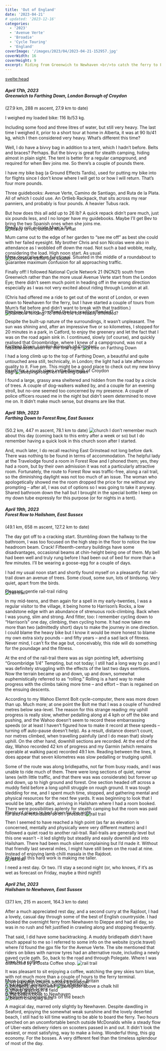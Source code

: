```yaml
---
title: 'Out of England'
date: '2023-04-21'
# updated: '2023-12-16'
categories:
  - '2023'
  - 'Avenue Verte'
  - 'Broadie'
  - 'Cycle Touring'
  - 'England'
coverImage: '/images/2023/04/2023-04-21-152957.jpg'
coverWidth: 16
coverHeight: 9
excerpt: Riding from Greenwich to Newhaven <br/>to catch the ferry to France...
---
```


<svelte:head>

<title>
2023 UK
</title>
</svelte:head>

<section class="card">	
	<h5>
		April 17th, 2023 <br />
		Greenwich to Farthing Down, London Borough of Croydon
	</h5>
	(27.9 km, 288 m ascent, 27.9 km to date)
	<p></p>	
	I weighed my loaded bike: 116 lb/53 kg.
	<p></p>	
	Including some food and three litres of water, but still very heavy. The last time I weighed it, prior to a short tour at home in Alberta, it was at 90 lb/41 kg, which I then considered very heavy. What’s different this time?	
	<p></p>
	Well, I do have a bivvy bag in addition to a tent, which I hadn’t before. Belts and braces? Perhaps. But the bivvy is great for stealth camping, hiding almost in plain sight. The tent is better for a regular campground, and required for when Bev joins me. So there’s a couple of pounds there.
	<p></p>
	I have my bike bag (a Ground Effects Tardis), used for putting my bike into for flights since I don’t know where I will get to or how I will return. That’s four more pounds.
	<p></p>		
	Three guidebooks: Avenue Verte, Camino de Santiago, and Ruta de la Plata. All of which I could use. An Ortlieb Rackpack, that sits across my rear panniers, and probably is four pounds. A heavier Tubus rack.
	<p></p>	
	But how does this all add up to 26 lb? A quick repack didn’t pare much, just six pounds less, and I no longer have my guidebooks. Maybe I’ll get Bev to bring the two Spanish ones when she joins me.	
	<img
		src="/images/2023/04/20230417_1155.jpg"
		alt="Ready to roll; outside Mum's flat"
	/>
	<div class="caption"> Ready to roll; outside Mum's flat </div>
	<p></p>
	Mum came out to the edge of her garden to “see me off” as best she could with her failed eyesight. My brother Chris and son Nicolas were also in attendance as I wobbled off down the road. Not such a bad wobble, really, considering the load. High noon start. As usual.		
	<div class='w-80'>
		<img
		src="/images/2023/03/2023-03-30-175716.jpg"
		alt="Decorative traffic light cluster"
		/>
		<div class="caption">
				More decorative than functional. Situated in the middle of a roundabout
				to guarantee maximum confusion for all approaching traffic.
		</div>
	</div>
	<p></p>	
	Finally off! I followed National Cycle Network 21 (NCN21) south from Greenwich rather than the more usual Avenue Verte start from the London Eye; there didn’t seem much point in heading off in the wrong direction especially as I was not very excited about riding through London at all. 
	<p></p>	
	(Chris had offered me a ride to get out of the worst of London, or even down to Newhaven for the ferry, but I have started a couple of tours from Mum’s flat before and didn’t want to break with that tradition.)	
	<img
		src="/images/2023/04/2023-04-17-152759.jpg"
		alt="Rainbow fencing. To offend the too readily offended?"
	/>
	<div class="caption"> Rainbow fencing. To offend the too readily offended?</div>
	<p></p>
	Despite the built-up nature of the surroundings, it wasn’t unpleasant. The sun was shining and, after an impressive five or so kilometres, I stopped for 20 minutes in a park, in Catford, to enjoy the greenery and let the fact that I was on the road again sink in. I continued, slowly (of course), and quickly realised that Groombridge, where I knew of a campground, was not a feasible destination for the first night.	
	<img
		src="/images/2023/04/2023-04-17-181047.jpg"
		alt="a tree on Farthing Down"
	/>
	<div class="caption">Farthing Down, London Borough of Croydon!</div>
	<p></p>
	I had a long climb up to the top of Farthing Down, a beautiful and quite untouched area still, technically, in London; the light had a late afternoon quality to it. Five pm. This might be a good place to check out my new bivvy bag!	
	<img
		src="/images/2023/04/20230417_1904.jpg"
		alt="sleeping rough on Farthing Down"
	/>
	<div class="caption">Ready for a rough sleep in the Borough of Croydon</div>
	<p></p>
	I found a large, grassy area sheltered and hidden from the road by a circle of trees. A couple of dog-walkers walked by, and a couple for an evening stroll, but no-one seemed too concerned by my presence. A couple of police officers roused me in the night but didn’t seem determined to move me on. It didn’t make much sense, but dreams are like that.
	
</section>

<section class="card">
	<h5>
		April 18th, 2023 <br />
		Farthing Down to Forest Row, East Sussex
	</h5>
	(50.2 km, 447 m ascent, 78.1 km to date)
	<img
		src="/images/2023/04/2023-04-18-132608.jpg"
		alt="church"
	/>
    I don’t remember much about this day (coming back to this entry after a week or so) but I do remember having a quick look in this church soon after I started.
	<p></p>
    And, much later, I do recall reaching East Grinstead not long before dark. There was nothing to be found in terms of accommodation. The helpful lady at the Travelodge found a room in Forest Row and I phoned them; yes, they had a room, but by their own admission it was not a particularly attractive room. Fortunately, the route to Forest Row was traffic-free, along a rail trail, so the diminishing daylight was not too much of an issue. The woman who apologetically showed me the room dropped the price for me without any prompting – after all, I was out of options so I was going to take it anyway. Shared bathroom down the hall but I brought in the special bottle I keep on my down tube expressly for this purpose (or for nights in a tent).

</section>

<section class="card">
	<h5>
		April 19th, 2023 <br /> Forest Row to Hailsham, East Sussex
	</h5> (49.1 km, 658 m ascent, 127.2 km to date)
	<p>
	The day got off to a cracking start. Stumbling down the hallway to the bathroom, I was too focused on the high step in the floor to notice the low headroom beam. Crack! Fifteenth-century buildings have some disadvantages, occasional beams at chin-height being one of them. My bell had been well and truly rung before I had been out of bed for more than a few minutes. I’ll be wearing a goose-egg for a couple of days.
	</p>
	<p>
	I had my usual noon start and shortly found myself on a pleasantly flat rail-trail down an avenue of trees. Some cloud, some sun, lots of birdsong. Very quiet, apart from the birds.
	</p>
	<img
		src="/images/2023/04/2023-04-19-131803.jpg"
		alt="rail trail"
	/>
	<div class="caption">Pleasant, gentle rail-trail riding</div>
	<p></p>
	In my mid-teens, and then again for a spell in my early-twenties, I was a regular visitor to the village, it being home to Harrison’s Rocks, a low sandstone edge with an abundance of strenuous rock-climbing. Back when I was young, slim and strong. And fitter, too: I remember cycling down to “Harrison’s” one day, climbing, then cycling home. It had now taken me more than two (admittedly short) days to make the journey in one direction. I could blame the heavy bike but I know it would be more honest to blame my own extra sixty pounds – and fifty years – and a sad lack of fitness. Never mind, I can’t fix the age but, conceivably, this ride will do something for the poundage and the fitness.	
	<p></p>
	At the end of the rail-trail there was as sign pointing left, advertising “Groombridge 1/4” Tempting, but not today; I still had a long way to go and I was definitely struggling with the effects of the last two days exertions. Now the terrain became up and down, up and down, somewhat euphemistically referred to as “rolling.” Rolling is a hard way to make progress with the climbs taking more time – and effort – than is regained on the ensuing descents.
	<p></p>
	According to my Wahoo Elemnt Bolt cycle-computer, there was more down than up. Much more; at one point the Bolt me that I was a couple of hundred metres below sea-level. The reason for this strange reading: my uphill progress is really slow, whether pedalling along at 4 kph or off the bike and pushing, and the Wahoo doesn’t seem to record these embarrassing speeds (or at least I haven’t figured how to make it record at these speeds – turning off auto-pause doesn’t help). As a result, distance doesn’t count, nor metres climbed, when travelling painfully (and I do mean that) slowly uphill. On the other hand, downhill sections are recorded. At the end of the day, Wahoo recorded 42 km of progress and my Garmin (which remains operable at walking pace) recorded 49.1 km. Reading between the lines, it does appear that seven kilometres was slow pedalling or trudging uphill.
	<p></p>
	Some of the route was along bridlepaths, not far from busy roads, and I was unable to ride much of them. There were long sections of quiet, narrow lanes (with little traffic, and that there was was considerate) but forever up and down, up to high ground and forest. One section headed off across a muddy field before a long uphill struggle on rough ground. It was tough sledding for me, and I spent much time, stopped, and gathering mental and physical resources for the next few yards. It was beginning to look that I would be late, after dark, arriving in Hailsham where I had a room booked. There were possibilities aplenty for stealth camping but the room was paid for and not refundable so on I pressed.
	<img
		src="/images/2023/04/20230419_1718.jpg"
		alt="rail trail"
	/>
	<div class="caption">Plenty of places to bed down for the night.</div>	
	<p></p>
	Then I seemed to have reached a high point (as far as elevation is concerned, mentally and physically were very different matters) and I followed a quiet road to another rail-trail. Rail-trails are generally level but this one wasn’t – it led slightly but steadily and easily downhill and into Hailsham. There had been much silent complaining but I’d made it. Without that friendly last several miles, I might have still been on the road at nine. Instead of enjoying lamb chilli masala in the Rajdoot.	
	<div class="width50">
		<img
			src="/images/2023/04/20230419_1719.jpg"
			alt="rail trail"
		/>		
	</div>
	<div class="caption">At least all this hard work is making me taller.</div>
	<p></p>		
	I need a rest day. Or two. I’ll stay a second night (or, who knows, if it’s as wet as forecast on Friday, maybe a third night!)	
</section>

<section class="card">	
	<h5>
		April 21st, 2023 <br /> Hailsham to Newhaven, East Sussex
	</h5> (37.1 km, 215 m ascent, 164.3 km to date)
	<p></p>		
	After a much appreciated rest day, and a second curry at the Rajdoot, I had a lovely, casual day through some of the best of English countryside. I had booked the overnight ferry from Newhaven to Dieppe and had all day, so was in no rush and felt justified in crawling along and stopping frequently.	
	<p></p>
		That said, I did have some backtracking. A muddy bridlepath didn’t have much appeal to me so I referred to some info on the website (cycle.travel) where I’d found the gpx file for the Avenue Verte. The site mentioned that riders on bikes with narrow tyres had an alternative route, including a newly paved cycle path. So, back to the road and through Polegate. Where I was distracted by a Costa Coffee shop.
	<img
		src="/images/2023/04/20230421_1246.jpg"
		alt="rail trail"
	/>	
	<div class="caption">Time for a coffee</div>
	<p></p>
	It was pleasant to sit enjoying a coffee, watching the grey skies turn blue, with not much more than a couple of hours to the ferry terminal.
	<img
		src="/images/2023/04/2023-04-21-155634.jpg"
		alt="very english church across a meadowl"
	/>
	<div class="caption">More typically bucolic &ndash; and beautiful &ndash; Britain</div>	
	<img
		src="/images/2023/04/2023-04-21-160038.jpg"
		alt="bluebells and flint wall"
	/>
	<img
		src="/images/2023/04/2023-04-21-162605.jpg"
		alt="paraglider above a chalk hill"
	/>
	<div class="caption">A paraglider enjoying a sunny afternoon</div>
	<img
		src="/images/2023/04/2023-04-21-181827.jpg"
		alt="sheep grazing in a field"
	/>	
	<div class="caption">A very English scene</div>
	<img
		src="/images/2023/04/2023-04-21-190023.jpg"
		alt="the beach close to Newhaven"
	/>	
	<div class="caption">A deserted beach</div>
	<img
		src="/images/2023/04/2023-04-21-190206.jpg"
		alt="beach changing huts"
	/>	
	<div class="caption">Traditional changing huts on the beach</div>
	<p></p>
	A magical day, marred only slightly by Newhaven. Despite dawdling in Seaford, enjoying the somewhat weak sunshine and the lovely deserted beach, I still had to kill time waiting to be able to board the ferry. Two hours perched on an uncomfortable bench outside McDonalds while a steady flow of Uber-eats delivery riders on scooters passed in and out. It didn't look the easiest, or most satisfying, way to make a living. Wonderful thing, this gig economy. For the bosses. A very different feel than the timeless splendour of most of the day.
	
</section>

<style>
  span.large {
    font-size: 150%;
    padding: 0;
    position: absolute;
  }
 .caption {
	margin-top:-1.5em;
 }

</style>
